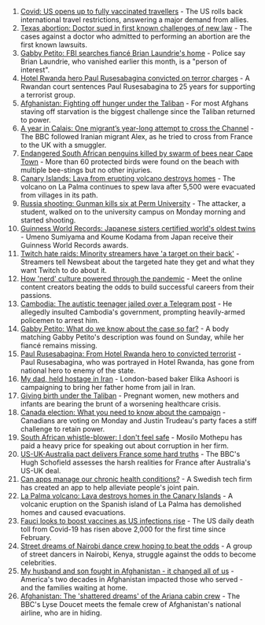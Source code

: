 1. [Covid: US opens up to fully vaccinated travellers](https://www.bbc.co.uk/news/world-us-canada-58628491?at_medium=RSS&at_campaign=KARANGA) - The US rolls back international travel restrictions, answering a major demand from allies.
2. [Texas abortion: Doctor sued in first known challenges of new law](https://www.bbc.co.uk/news/world-us-canada-58633515?at_medium=RSS&at_campaign=KARANGA) - The cases against a doctor who admitted to performing an abortion are the first known lawsuits.
3. [Gabby Petito: FBI searches fiancé Brian Laundrie's home](https://www.bbc.co.uk/news/world-us-canada-58629194?at_medium=RSS&at_campaign=KARANGA) - Police say Brian Laundrie, who vanished earlier this month, is a "person of interest".
4. [Hotel Rwanda hero Paul Rusesabagina convicted on terror charges](https://www.bbc.co.uk/news/world-africa-58624691?at_medium=RSS&at_campaign=KARANGA) - A Rwandan court sentences Paul Rusesabagina to 25 years for supporting a terrorist group.
5. [Afghanistan: Fighting off hunger under the Taliban](https://www.bbc.co.uk/news/world-asia-58624998?at_medium=RSS&at_campaign=KARANGA) - For most Afghans staving off starvation is the biggest challenge since the Taliban returned to power.
6. [A year in Calais: One migrant’s year-long attempt to cross the Channel](https://www.bbc.co.uk/news/world-europe-58629132?at_medium=RSS&at_campaign=KARANGA) - The BBC followed Iranian migrant Alex, as he tried to cross from France to the UK with a smuggler.
7. [Endangered South African penguins killed by swarm of bees near Cape Town](https://www.bbc.co.uk/news/world-africa-58622482?at_medium=RSS&at_campaign=KARANGA) - More than 60 protected birds were found on the beach with multiple bee-stings but no other injuries.
8. [Canary Islands: Lava from erupting volcano destroys homes](https://www.bbc.co.uk/news/world-europe-58620555?at_medium=RSS&at_campaign=KARANGA) - The volcano on La Palma continues to spew lava after 5,500 were evacuated from villages in its path.
9. [Russia shooting: Gunman kills six at Perm University](https://www.bbc.co.uk/news/world-europe-58623160?at_medium=RSS&at_campaign=KARANGA) - The attacker, a student, walked on to the university campus on Monday morning and started shooting.
10. [Guinness World Records: Japanese sisters certified world's oldest twins](https://www.bbc.co.uk/news/world-asia-58630489?at_medium=RSS&at_campaign=KARANGA) - Umeno Sumiyama and Koume Kodama from Japan receive their Guinness World Records awards.
11. [Twitch hate raids: Minority streamers have 'a target on their back'](https://www.bbc.co.uk/news/newsbeat-58594732?at_medium=RSS&at_campaign=KARANGA) - Streamers tell Newsbeat about the targeted hate they get and what they want Twitch to do about it.
12. [How 'nerd' culture powered through the pandemic](https://www.bbc.co.uk/news/business-58535299?at_medium=RSS&at_campaign=KARANGA) - Meet the online content creators beating the odds to build successful careers from their passions.
13. [Cambodia: The autistic teenager jailed over a Telegram post](https://www.bbc.co.uk/news/world-asia-58588022?at_medium=RSS&at_campaign=KARANGA) - He allegedly insulted Cambodia's government, prompting heavily-armed policemen to arrest him.
14. [Gabby Petito: What do we know about the case so far?](https://www.bbc.co.uk/news/world-us-canada-58629192?at_medium=RSS&at_campaign=KARANGA) - A body matching Gabby Petito's description was found on Sunday, while her fiancé remains missing.
15. [Paul Rusesabagina: From Hotel Rwanda hero to convicted terrorist](https://www.bbc.co.uk/news/world-africa-58604468?at_medium=RSS&at_campaign=KARANGA) - Paul Rusesabagina, who was portrayed in Hotel Rwanda, has gone from national hero to enemy of the state.
16. [My dad, held hostage in Iran](https://www.bbc.co.uk/news/world-middle-east-58603151?at_medium=RSS&at_campaign=KARANGA) - London-based baker Elika Ashoori is campaigning to bring her father home from jail in Iran.
17. [Giving birth under the Taliban](https://www.bbc.co.uk/news/world-asia-58585323?at_medium=RSS&at_campaign=KARANGA) - Pregnant women, new mothers and infants are bearing the brunt of a worsening healthcare crisis.
18. [Canada election: What you need to know about the campaign](https://www.bbc.co.uk/news/world-us-canada-58573882?at_medium=RSS&at_campaign=KARANGA) - Canadians are voting on Monday and Justin Trudeau's party faces a stiff challenge to retain power.
19. [South African whistle-blower: I don't feel safe](https://www.bbc.co.uk/news/world-africa-58550717?at_medium=RSS&at_campaign=KARANGA) - Mosilo Mothepu has paid a heavy price for speaking out about corruption in her firm.
20. [US-UK-Australia pact delivers France some hard truths](https://www.bbc.co.uk/news/world-europe-58614229?at_medium=RSS&at_campaign=KARANGA) - The BBC's Hugh Schofield assesses the harsh realities for France after Australia's US-UK deal.
21. [Can apps manage our chronic health conditions?](https://www.bbc.co.uk/news/business-58556777?at_medium=RSS&at_campaign=KARANGA) - A Swedish tech firm has created an app to help alleviate people's joint pain.
22. [La Palma volcano: Lava destroys homes in the Canary Islands](https://www.bbc.co.uk/news/world-europe-58625781?at_medium=RSS&at_campaign=KARANGA) - A volcanic eruption on the Spanish island of La Palma has demolished homes and caused evacuations.
23. [Fauci looks to boost vaccines as US infections rise](https://www.bbc.co.uk/news/world-us-canada-58628409?at_medium=RSS&at_campaign=KARANGA) - The US daily death toll from Covid-19 has risen above 2,000 for the first time since February.
24. [Street dreams of Nairobi dance crew hoping to beat the odds](https://www.bbc.co.uk/news/world-africa-58602632?at_medium=RSS&at_campaign=KARANGA) - A group of street dancers in Nairobi, Kenya, struggle against the odds to become celebrities.
25. [My husband and son fought in Afghanistan - it changed all of us](https://www.bbc.co.uk/news/world-us-canada-58603119?at_medium=RSS&at_campaign=KARANGA) - America's two decades in Afghanistan impacted those who served - and the families waiting at home.
26. [Afghanistan: The 'shattered dreams' of the Ariana cabin crew](https://www.bbc.co.uk/news/world-middle-east-58599522?at_medium=RSS&at_campaign=KARANGA) - The BBC's Lyse Doucet meets the female crew of Afghanistan's national airline, who are in hiding.
